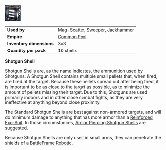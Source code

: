 ![](../images/Shotgunshell.jpg "Shotgunshell.jpg")

|                          |                                                                                                                    |
| ------------------------ | ------------------------------------------------------------------------------------------------------------------ |
| **Used by**              | [Mag-Scatter](../weapons/Mag-Scatter.md), [Sweeper](../weapons/Sweeper.md), [Jackhammer](../weapons/Jackhammer.md) |
| **Empire**               | [Common Pool](../terminology/Common_Pool.md)                                                                       |
| **Inventory dimensions** | 3x3                                                                                                                |
| **Quantity per pack**    | 16 shells                                                                                                          |

**Shotgun Shell**

Shotgun Shells are, as the name indicates, the ammunition used by Shotguns. A
Shotgun Shell contains multiple small pellets that, when fired, are fired at the
target. Because these pellets spread out after being fired, it is important to
be as close to the target as possible, as to minimize the amount of pellets
missing their target. Due to this, Shotguns are used primarily indoors and in
other close combat fights, as they are very ineffective at anything beyond close
proximity.

The Standard Shotgun Shells are best against non-armored targets, and will do
minimum damage to anything that has more armor than a
[Reinforced Exo-Suit](../armor/Reinforced_Exo-Suit.md). In those circumstances,
[Armor Piercing Shotgun Shells](Armor_Piercing_Shotgun_Shell.md) are suggested.

Because Shotgun Shells are only used in small arms, they can penetrate the
shields of a [BattleFrame Robotic](../vehicles/BattleFrame_Robotics.md).

<!--[Category:Game Items](Category:Game_Items.md)-->
<!--[Category:Ammunition](Category:Ammunition.md)-->
